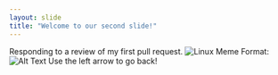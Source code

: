 ```yaml
---
layout: slide
title: "Welcome to our second slide!"
---
```

Responding to a review of my first pull request. 
![Linux Meme](https://i.kym-cdn.com/photos/images/original/000/902/596/c62.jpg)
Format: ![Alt Text](https://i.kym-cdn.com/photos/images/original/000/902/596/c62.jpg)
Use the left arrow to go back!
